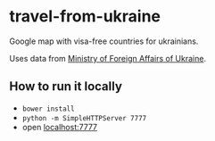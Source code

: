 # travel-from-ukraine
Google map with visa-free countries for ukrainians.

Uses data from [Ministry of Foreign Affairs of Ukraine](http://mfa.gov.ua/ua/consular-affairs/travel-advice/entering-foreign-countries).

## How to run it locally

* `bower install`
* `python -m SimpleHTTPServer 7777`
* open [localhost:7777](http://localhost:7777/)
